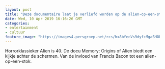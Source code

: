 ```yaml
---
layout: post
title: "Deze documentaire laat je verliefd worden op de alien-op-een-stok van horrorklassieker Alien"
date: Wed, 10 Apr 2019 16:16:26 GMT
categories: 
- entertainment 
- cultuur 
feature_image: "https://images4.persgroep.net/rcs/hx8bYenVs9dyfcMgaSHOUczcZjs/diocontent/145251322/_focus/0.517578125/0.39563106796116504/_fill/320/320?appId=93a17a8fd81db0de025c8abd1cca1279&quality=0.85"
---
```


Horrorklassieker Alien is 40. De docu ­Memory: Origins of Alien biedt een kijkje achter de schermen. Van de invloed van Francis Bacon tot een alien-op-een-stok.
